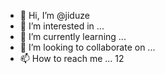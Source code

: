 - 👋 Hi, I’m @jiduze
- 👀 I’m interested in ...
- 🌱 I’m currently learning ...
- 💞️ I’m looking to collaborate on ...
- 📫 How to reach me ...
12
<!---
jiduze/jiduze is a ✨ special ✨ repository because its `README.md` (this file) appears on your GitHub profile.
You can click the Preview link to take a look at your changes.
--->
